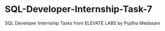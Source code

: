 # SQL-Developer-Internship-Task-7
SQL Developer Internship Tasks from ELEVATE LABS by Pujitha Medasani 
